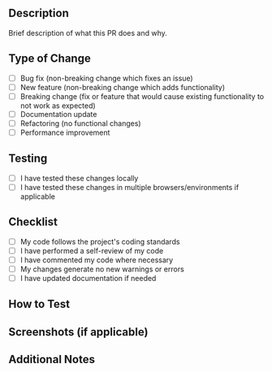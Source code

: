 ## Description
Brief description of what this PR does and why.

## Type of Change
- [ ] Bug fix (non-breaking change which fixes an issue)
- [ ] New feature (non-breaking change which adds functionality)
- [ ] Breaking change (fix or feature that would cause existing functionality to not work as expected)
- [ ] Documentation update
- [ ] Refactoring (no functional changes)
- [ ] Performance improvement

## Testing
- [ ] I have tested these changes locally
- [ ] I have tested these changes in multiple browsers/environments if applicable

## Checklist
- [ ] My code follows the project's coding standards
- [ ] I have performed a self-review of my code
- [ ] I have commented my code where necessary
- [ ] My changes generate no new warnings or errors
- [ ] I have updated documentation if needed

## How to Test
<!-- Instructions on how to test the changes made in this PR -->
<!-- Provide detailed steps to verify the functionality -->

## Screenshots (if applicable)
<!-- Add screenshots here if your changes affect the UI -->

## Additional Notes
<!-- Any additional information, context, or considerations -->
